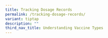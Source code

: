 ```yaml
---
title: Tracking Dosage Records
permalink: /tracking-dosage-records/
variant: tiptap
description: ""
third_nav_title: Understanding Vaccine Types
---
```

